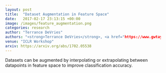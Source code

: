 ```yaml
---
layout: post
title:  "Dataset Augmentation in Feature Space"
date:   2017-02-17 23:13:15 +00:00
image: /images/feature_augmentation.png
categories: research
author: "Terrance DeVries"
authors: "<strong>Terrance DeVries</strong>, <a href="https://www.gwtaylor.ca/">Graham W. Taylor</a>"
venue: "ICLR Workshop"
arxiv: https://arxiv.org/abs/1702.05538
---
```

Datasets can be augmented by interpolating or extrapolating between datapoints in feature space to improve classification accuracy.